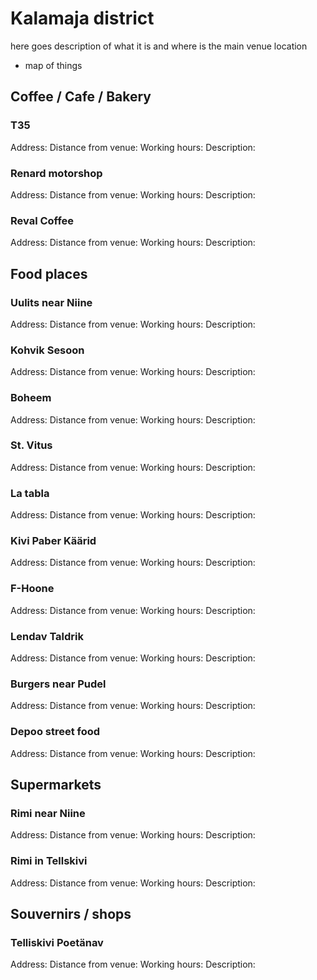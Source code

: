 # Kalamaja district
here goes description of what it is and where is the main venue location
+ map of things 

## Coffee / Cafe / Bakery
### T35
Address:
Distance from venue:
Working hours:
Description:

### Renard motorshop
Address:
Distance from venue:
Working hours:
Description:

### Reval Coffee
Address:
Distance from venue:
Working hours:
Description:

## Food places
### Uulits near Niine
Address:
Distance from venue:
Working hours:
Description:

### Kohvik Sesoon
Address:
Distance from venue:
Working hours:
Description:

### Boheem
Address:
Distance from venue:
Working hours:
Description:

### St. Vitus
Address:
Distance from venue:
Working hours:
Description:

### La tabla
Address:
Distance from venue:
Working hours:
Description:

### Kivi Paber Käärid
Address:
Distance from venue:
Working hours:
Description:

### F-Hoone
Address:
Distance from venue:
Working hours:
Description:

### Lendav Taldrik
Address:
Distance from venue:
Working hours:
Description:

### Burgers near Pudel
Address:
Distance from venue:
Working hours:
Description:

### Depoo street food
Address:
Distance from venue:
Working hours:
Description:

## Supermarkets
### Rimi near Niine
Address:
Distance from venue:
Working hours:
Description:

### Rimi in Tellskivi
Address:
Distance from venue:
Working hours:
Description:

## Souvernirs / shops
### Telliskivi Poetänav
Address:
Distance from venue:
Working hours:
Description:
